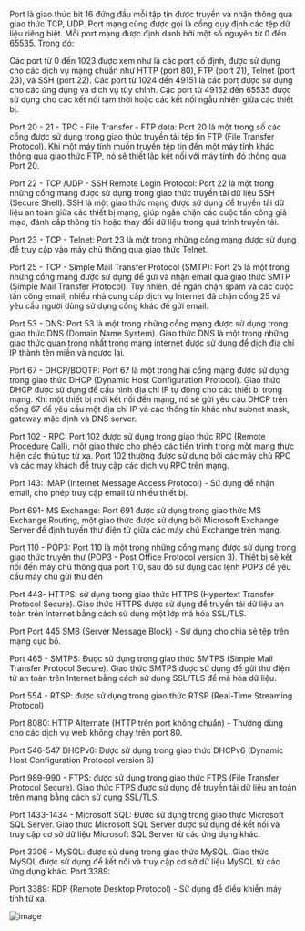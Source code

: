 Port là giao thức bit 16 đứng đầu mỗi tập tin được truyền và nhận thông qua giao thức TCP, UDP. Port mạng cũng được gọi là cổng quy định các tệp dữ liệu riêng biệt. Mỗi port mạng được định danh bởi một số nguyên từ 0 đến 65535. Trong đó:

Các port từ 0 đến 1023 được xem như là các port cố định, được sử dụng cho các dịch vụ mạng chuẩn như HTTP (port 80), FTP (port 21), Telnet (port 23), và SSH (port 22). 
Các port từ 1024 đến 49151 là các port được sử dụng cho các ứng dụng và dịch vụ tùy chỉnh. 
Các port từ 49152 đến 65535 được sử dụng cho các kết nối tạm thời hoặc các kết nối ngẫu nhiên giữa các thiết bị.

Port 20 - 21 - TPC - File Transfer - FTP data: Port 20 là một trong số các cổng được sử dụng trong giao thức truyền tải tệp tin FTP (File Transfer Protocol). Khi một máy tính muốn truyền tệp tin đến một máy tính khác thông qua giao thức FTP, nó sẽ thiết lập kết nối với máy tính đó thông qua Port 20.

Port 22 - TCP /UDP - SSH Remote Login Protocol: Port 22 là một trong những cổng mạng được sử dụng trong giao thức truyền tải dữ liệu SSH (Secure Shell). SSH là một giao thức mạng được sử dụng để truyền tải dữ liệu an toàn giữa các thiết bị mạng, giúp ngăn chặn các cuộc tấn công giả mạo, đánh cắp thông tin hoặc thay đổi dữ liệu trong quá trình truyền tải. 

Port 23 - TCP - Telnet: Port 23 là một trong những cổng mạng được sử dụng để truy cập vào máy chủ thông qua giao thức Telnet. 

Port 25 - TCP - Simple Mail Transfer Protocol (SMTP): Port 25 là một trong những cổng mạng được sử dụng để gửi và nhận email qua giao thức SMTP (Simple Mail Transfer Protocol). Tuy nhiên, để ngăn chặn spam và các cuộc tấn công email, nhiều nhà cung cấp dịch vụ Internet đã chặn cổng 25 và yêu cầu người dùng sử dụng cổng khác để gửi email.

Port 53 - DNS: Port 53 là một trong những cổng mạng được sử dụng trong giao thức DNS (Domain Name System). Giao thức DNS là một trong những giao thức quan trọng nhất trong mạng internet được sử dụng để dịch địa chỉ IP thành tên miền và ngược lại.

Port 67 - DHCP/BOOTP: Port 67 là một trong hai cổng mạng được sử dụng trong giao thức DHCP (Dynamic Host Configuration Protocol). Giao thức DHCP được sử dụng để cấu hình địa chỉ IP tự động cho các thiết bị trong mạng. Khi một thiết bị mới kết nối đến mạng, nó sẽ gửi yêu cầu DHCP trên cổng 67 để yêu cầu một địa chỉ IP và các thông tin khác như subnet mask, gateway mặc định và DNS server. 

Port 102 - RPC: Port 102 được sử dụng trong giao thức RPC (Remote Procedure Call), một giao thức cho phép các tiến trình trong một mạng thực hiện các thủ tục từ xa. Port 102 thường được sử dụng bởi các máy chủ RPC và các máy khách để truy cập các dịch vụ RPC trên mạng.

Port 143: IMAP (Internet Message Access Protocol) - Sử dụng để nhận email, cho phép truy cập email từ nhiều thiết bị.


Port 691- MS Exchange: Port 691 được sử dụng trong giao thức MS Exchange Routing, một giao thức được sử dụng bởi Microsoft Exchange Server để định tuyến thư điện tử giữa các máy chủ Exchange trên mạng.

Port 110 - POP3: Port 110 là một trong những cổng mạng được sử dụng trong giao thức truyền thư (POP3 - Post Office Protocol version 3). Thiết bị sẽ kết nối đến máy chủ thông qua port 110, sau đó sử dụng các lệnh POP3 để yêu cầu máy chủ gửi thư đến

Port 443- HTTPS: sử dụng trong giao thức HTTPS (Hypertext Transfer Protocol Secure). Giao thức HTTPS được sử dụng để truyền tải dữ liệu an toàn trên Internet bằng cách sử dụng một lớp mã hóa SSL/TLS.

Port Port 445 SMB (Server Message Block) - Sử dụng cho chia sẻ tệp trên mạng cục bộ.

Port 465 - SMTPS: Được sử dụng trong giao thức SMTPS (Simple Mail Transfer Protocol Secure). Giao thức SMTPS được sử dụng để gửi thư điện tử an toàn trên Internet bằng cách sử dụng SSL/TLS để mã hóa dữ liệu.

Port 554 - RTSP: được sử dụng trong giao thức RTSP (Real-Time Streaming Protocol)

Port 8080: HTTP Alternate (HTTP trên port không chuẩn) - Thường dùng cho các dịch vụ web không chạy trên port 80.

Port 546-547 DHCPv6: Được sử dụng trong giao thức DHCPv6 (Dynamic Host Configuration Protocol version 6)

Port 989-990 - FTPS: được sử dụng trong giao thức FTPS (File Transfer Protocol Secure). Giao thức FTPS được sử dụng để truyền tải dữ liệu an toàn trên mạng bằng cách sử dụng SSL/TLS. 

Port 1433-1434 - Microsoft SQL: Được sử dụng trong giao thức Microsoft SQL Server. Giao thức Microsoft SQL Server được sử dụng để kết nối và truy cập cơ sở dữ liệu Microsoft SQL Server từ các ứng dụng khác.

Port 3306 - MySQL: được sử dụng trong giao thức MySQL. Giao thức MySQL được sử dụng để kết nối và truy cập cơ sở dữ liệu MySQL từ các ứng dụng khác.
Port 3389:

Port 3389: RDP (Remote Desktop Protocol) - Sử dụng để điều khiển máy tính từ xa.










![image](https://github.com/DiWien/Traning-Networking/assets/88604764/5efc1209-ced7-4fe7-aade-145b050d9b7e)
